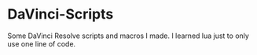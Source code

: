 # DaVinci-Scripts
Some DaVinci Resolve scripts and macros I made. I learned lua just to only use one line of code.
